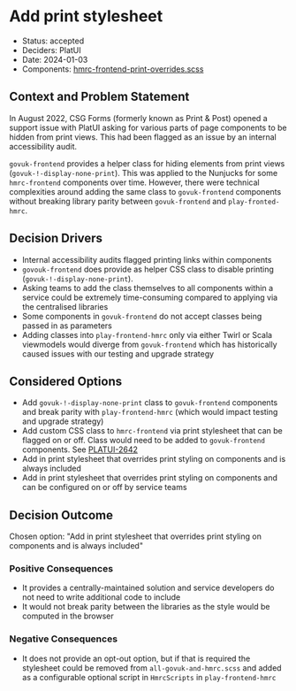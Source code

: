 # Add print stylesheet

* Status: accepted
* Deciders: PlatUI
* Date: 2024-01-03
* Components: [hmrc-frontend-print-overrides.scss](/src/hmrc-frontend-print-overrides.scss)

## Context and Problem Statement

In August 2022, CSG Forms (formerly known as Print & Post) opened a support issue with PlatUI asking for various parts
of page components to be hidden from print views. This had been flagged as an issue by an internal accessibility audit.

`govuk-frontend` provides a helper class for hiding elements from print views (`govuk-!-display-none-print`). This was 
applied to the Nunjucks for some `hmrc-frontend` components over time. However, there were technical complexities around
adding the same class to `govuk-frontend` components without breaking library parity between `govuk-frontend` and 
`play-fronted-hmrc`. 

## Decision Drivers

* Internal accessibility audits flagged printing links within components
* `govouk-frontend` does provide as helper CSS class to disable printing (`govuk-!-display-none-print`).
* Asking teams to add the class themselves to all components within a service could be extremely time-consuming compared
  to applying via the centralised libraries
* Some components in `govuk-frontend` do not accept classes being passed in as parameters
* Adding classes into `play-frontend-hmrc` only via either Twirl or Scala viewmodels would diverge from `govuk-frontend`
  which has historically caused issues with our testing and upgrade strategy

## Considered Options

* Add `govuk-!-display-none-print` class to `govuk-frontend` components and break parity with `play-frontend-hmrc` (which
  would impact testing and upgrade strategy)
* Add custom CSS class to `hmrc-frontend` via print stylesheet that can be flagged on or off. Class would need to be 
  added to `govuk-frontend` components. See [PLATUI-2642](https://jira.tools.tax.service.gov.uk/browse/PLATUI-2642) 
* Add in print stylesheet that overrides print styling on components and is always included
* Add in print stylesheet that overrides print styling on components and can be configured on or off by service teams

## Decision Outcome

Chosen option: "Add in print stylesheet that overrides print styling on components and is always included"

### Positive Consequences

* It provides a centrally-maintained solution and service developers do not need to write additional code to include
* It would not break parity between the libraries as the style would be computed in the browser

### Negative Consequences

* It does not provide an opt-out option, but if that is required the stylesheet could be removed from
  `all-govuk-and-hmrc.scss` and added as a configurable optional script in `HmrcScripts` in `play-frontend-hmrc`
